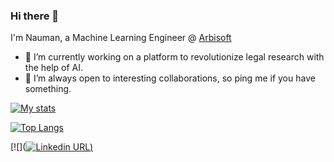 ### Hi there 👋  
I'm Nauman, a Machine Learning Engineer @ [Arbisoft](https://arbisoft.com/)  
- 🔭 I’m currently working on a platform to revolutionize legal research with the help of AI.  
- 👯 I’m always open to interesting collaborations, so ping me if you have something.  


[![My stats](https://github-readme-stats.vercel.app/api?username=nauman-chaudhary)](https://github.com/nauman-chaudhary/github-readme-stats&count_private=true)  


[![Top Langs](https://github-readme-stats.vercel.app/api/top-langs/?username=nauman-chaudhary&layout=compact)](https://github.com/nauman-chaudhary/github-readme-stats)  

[![]([![Linkedin URL](https://img.shields.io/twitter/url?style=social&url=https%3A%2F%2Ftwitter.com%2Fuchihachaudhary))](https://twitter.com/uchihachaudhary)

<!--
**nauman-chaudhary/nauman-chaudhary** is a ✨ _special_ ✨ repository because its `README.md` (this file) appears on your GitHub profile.

Here are some ideas to get you started:

- 🔭 I’m currently working on ...
- 🌱 I’m currently learning ...
- 👯 I’m looking to collaborate on ...
- 🤔 I’m looking for help with ...
- 💬 Ask me about ...
- 📫 How to reach me: ...
- 😄 Pronouns: ...
- ⚡ Fun fact: ...
-->
